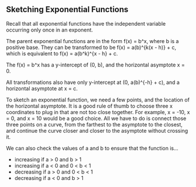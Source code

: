 Sketching Exponential Functions
-------

Recall that all exponential functions have the independent variable occurring only once in an exponent. 

The parent exponential functions are in the form f(x) = b^x, where b is a positive base. They can be transformed to be f(x) = a(b)^{k(x - h)} + c, which is equivalent to f(x) = a(b^k)^{x - h} + c.

The f(x) = b^x has a y-intercept of (0, b), and the horizontal asymptote x = 0.

All transformations also have only y-intercept at (0, a(b)^{-h} + c), and a horizontal asymptote at x = c.

To sketch an exponential function, we need a few points, and the location of the horizontal asymptote. It is a good rule of thumb to choose three x coordinates to plug in that are not too close together. For example, x = -10, x = 0, and x = 10 would be a good choice. All we have to do is connect those three points on a curve, from the farthest to the asymptote to the closest, and continue the curve closer and closer to the asymptote without crossing it.

We can also check the values of a and b to ensure that the function is...
* increasing if a > 0 and b > 1
* increasing if a < 0 and 0 < b < 1
* decreasing if a > 0 and 0 < b < 1
* decreasing if a < 0 and b > 1